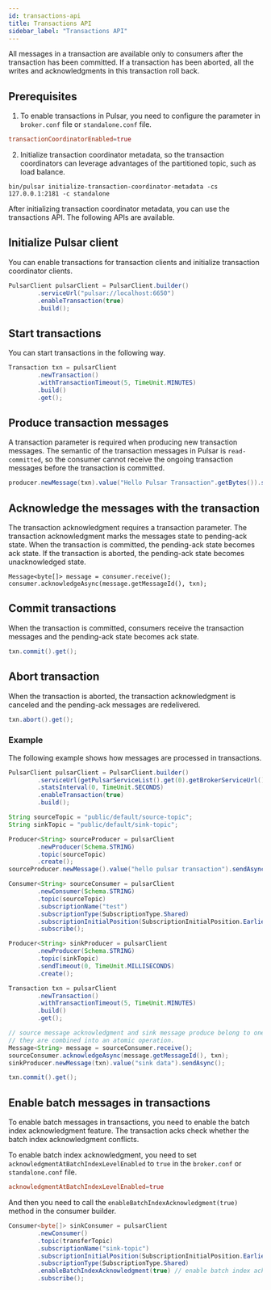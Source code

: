```yaml
---
id: transactions-api
title: Transactions API
sidebar_label: "Transactions API"
---
```


All messages in a transaction are available only to consumers after the transaction has been committed. If a transaction has been aborted, all the writes and acknowledgments in this transaction roll back.

## Prerequisites
1. To enable transactions in Pulsar, you need to configure the parameter in `broker.conf` file or `standalone.conf` file.

```conf
transactionCoordinatorEnabled=true
```

2. Initialize transaction coordinator metadata, so the transaction coordinators can leverage advantages of the partitioned topic, such as load balance.

```shell
bin/pulsar initialize-transaction-coordinator-metadata -cs 127.0.0.1:2181 -c standalone
```

After initializing transaction coordinator metadata, you can use the transactions API. The following APIs are available.

## Initialize Pulsar client

You can enable transactions for transaction clients and initialize transaction coordinator clients.

```java
PulsarClient pulsarClient = PulsarClient.builder()
        .serviceUrl("pulsar://localhost:6650")
        .enableTransaction(true)
        .build();
```

## Start transactions
You can start transactions in the following way.

```java
Transaction txn = pulsarClient
        .newTransaction()
        .withTransactionTimeout(5, TimeUnit.MINUTES)
        .build()
        .get();
```

## Produce transaction messages

A transaction parameter is required when producing new transaction messages. The semantic of the transaction messages in Pulsar is `read-committed`, so the consumer cannot receive the ongoing transaction messages before the transaction is committed.

```java
producer.newMessage(txn).value("Hello Pulsar Transaction".getBytes()).sendAsync();
```

## Acknowledge the messages with the transaction

The transaction acknowledgment requires a transaction parameter. The transaction acknowledgment marks the messages state to pending-ack state. When the transaction is committed, the pending-ack state becomes ack state. If the transaction is aborted, the pending-ack state becomes unacknowledged state.

```
Message<byte[]> message = consumer.receive();
consumer.acknowledgeAsync(message.getMessageId(), txn);
```

## Commit transactions

When the transaction is committed, consumers receive the transaction messages and the pending-ack state becomes ack state.

```java
txn.commit().get();
```

## Abort transaction

When the transaction is aborted, the transaction acknowledgment is canceled and the pending-ack messages are redelivered.

```java
txn.abort().get();
```

### Example
The following example shows how messages are processed in transactions.

```java
PulsarClient pulsarClient = PulsarClient.builder()
        .serviceUrl(getPulsarServiceList().get(0).getBrokerServiceUrl())
        .statsInterval(0, TimeUnit.SECONDS)
        .enableTransaction(true)
        .build();

String sourceTopic = "public/default/source-topic";
String sinkTopic = "public/default/sink-topic";

Producer<String> sourceProducer = pulsarClient
        .newProducer(Schema.STRING)
        .topic(sourceTopic)
        .create();
sourceProducer.newMessage().value("hello pulsar transaction").sendAsync();

Consumer<String> sourceConsumer = pulsarClient
        .newConsumer(Schema.STRING)
        .topic(sourceTopic)
        .subscriptionName("test")
        .subscriptionType(SubscriptionType.Shared)
        .subscriptionInitialPosition(SubscriptionInitialPosition.Earliest)
        .subscribe();

Producer<String> sinkProducer = pulsarClient
        .newProducer(Schema.STRING)
        .topic(sinkTopic)
        .sendTimeout(0, TimeUnit.MILLISECONDS)
        .create();

Transaction txn = pulsarClient
        .newTransaction()
        .withTransactionTimeout(5, TimeUnit.MINUTES)
        .build()
        .get();

// source message acknowledgment and sink message produce belong to one transaction,
// they are combined into an atomic operation.
Message<String> message = sourceConsumer.receive();
sourceConsumer.acknowledgeAsync(message.getMessageId(), txn);
sinkProducer.newMessage(txn).value("sink data").sendAsync();

txn.commit().get();
```

## Enable batch messages in transactions

To enable batch messages in transactions, you need to enable the batch index acknowledgment feature. The transaction acks check whether the batch index acknowledgment conflicts.

To enable batch index acknowledgment, you need to set `acknowledgmentAtBatchIndexLevelEnabled` to `true` in the `broker.conf` or `standalone.conf` file.

```conf
acknowledgmentAtBatchIndexLevelEnabled=true
```

And then you need to call the `enableBatchIndexAcknowledgment(true)` method in the consumer builder.

```java
Consumer<byte[]> sinkConsumer = pulsarClient
        .newConsumer()
        .topic(transferTopic)
        .subscriptionName("sink-topic")
        .subscriptionInitialPosition(SubscriptionInitialPosition.Earliest)
        .subscriptionType(SubscriptionType.Shared)
        .enableBatchIndexAcknowledgment(true) // enable batch index acknowledgment
        .subscribe();
```

